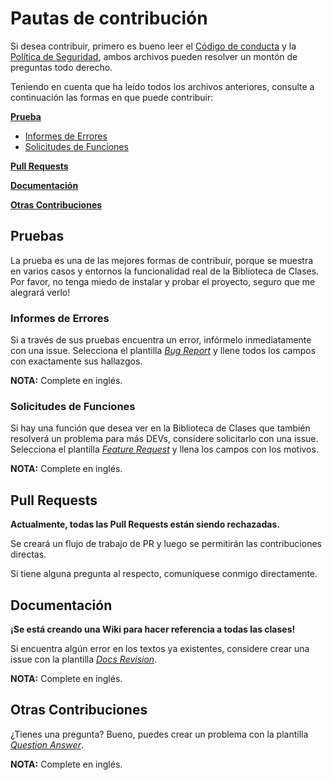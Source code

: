 # Pautas de contribución

Si desea contribuir, primero es bueno leer el [Código de conducta](./CODE_OF_CONDUCT.md)
y la [Política de Seguridad](./SECURITY.md), ambos archivos pueden resolver un
montón de preguntas todo derecho.

Teniendo en cuenta que ha leído todos los archivos anteriores, consulte a
continuación las formas en que puede contribuir:

**[Prueba](#prueba)**

* [Informes de Errores](#informes-de-errores)
* [Solicitudes de Funciones](#solicitudes-de-funciones)

**[Pull Requests](#pull-requests)**

**[Documentación](#documentación)**

**[Otras Contribuciones](#otras-contribuciones)**

## Pruebas

La prueba es una de las mejores formas de contribuir, porque se muestra en varios
casos y entornos la funcionalidad real de la Biblioteca de Clases. Por favor,
no tenga miedo de instalar y probar el proyecto, seguro que me alegrará verlo!

### Informes de Errores

Si a través de sus pruebas encuentra un error, infórmelo inmediatamente con una
issue. Selecciona el plantilla *[Bug Report](../.github/ISSUE_TEMPLATE/BUG-REPORT.yml)*
y llene todos los campos con exactamente sus hallazgos.

**NOTA:** Complete en inglés.

### Solicitudes de Funciones

Si hay una función que desea ver en la Biblioteca de Clases que también resolverá
un problema para más DEVs, considere solicitarlo con una issue. Selecciona el
plantilla *[Feature Request](../.github/ISSUE_TEMPLATE/FEATURE-REQUEST.yml)* y
llena los campos con los motivos.

**NOTA:** Complete en inglés.

## Pull Requests

**Actualmente, todas las Pull Requests están siendo rechazadas.**

Se creará un flujo de trabajo de PR y luego se permitirán las contribuciones directas.

Si tiene alguna pregunta al respecto, comuníquese conmigo directamente.

## Documentación

**¡Se está creando una Wiki para hacer referencia a todas las clases!**

Si encuentra algún error en los textos ya existentes, considere crear
una issue con la plantilla *[Docs Revision](../.github/ISSUE_TEMPLATE/DOCS-REVISION.yml)*.

**NOTA:** Complete en inglés.

## Otras Contribuciones

¿Tienes una pregunta? Bueno, puedes crear un problema con la plantilla
*[Question Answer](../.github/ISSUE_TEMPLATE/QUESTION-ANSWER.yml)*.

**NOTA:** Complete en inglés.
